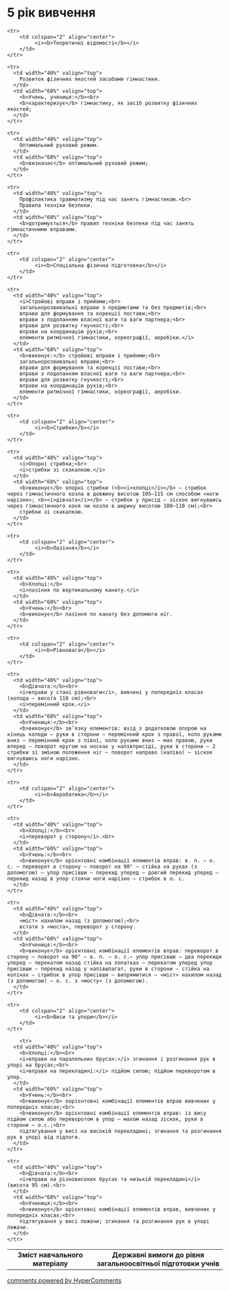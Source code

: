 <div id="hypercomments_widget" class="js-hypercomments-widget invisible"></div>

5 рік вивчення
=============================

<table>
  <body>
    <tr>
      <td width="40%" align="center">
        <b>Зміст навчального матеріалу</b>
      </td>
      <td width="60%" align="center" valign="top">
        <b>Державні вимоги до рівня загальноосвітньої підготовки учнів</b>
      </td>
    </tr>

    <tr>
    	<td colspan="2" align="center">
    		 <i><b>Теоретичні відомості</b></i>
    	</td>
    </tr>

    <tr>
      <td width="40%" valign="top">
        Розвиток фізичних якостей засобами гімнастики. 
      </td>
      <td width="60%" valign="top">
        <b>Учень, учениця:</b><br>
        <b>характеризує</b> гімнастику, як засіб розвитку фізичних якостей;
      </td>
    </tr>

    <tr>
      <td width="40%" valign="top">
       	Оптимальний руховий режим.
      </td>
      <td width="60%" valign="top">
        <b>визначає</b> оптимальний руховий режим;
      </td>
    </tr>

    <tr>
      <td width="40%" valign="top">
       	Профілактика травматизму під час занять гімнастикою.<br>
        Правила техніки безпеки.
      </td>
      <td width="60%" valign="top">
        <b>дотримується</b> правил техніки безпеки під час занять гімнастичними вправами.
      </td>
    </tr>

    <tr>
    	<td colspan="2" align="center">
    		 <i><b>Спеціальна фізична підготовка</b></i>
    	</td>
    </tr>

    <tr>
      <td width="40%" valign="top">
       	<i>Стройові вправи і прийоми;<br>
        загальнорозвивальні вправи з предметами та без предметів;<br>
        вправи для формування та корекції постави;<br>
        вправи з подоланням власної ваги та ваги партнера;<br>
        вправи для розвитку гнучкості;<br>
        вправи на координацію рухів;<br>
        елементи ритмічної гімнастики, хореографії, аеробіки.</i>
      </td>
      <td width="60%" valign="top">
       	<b>виконує:</b> стройові вправи і прийоми;<br>
        загальнорозвивальні вправи;<br>
        вправи для формування та корекції постави;<br>
        вправи з подоланням власної ваги та ваги партнера;<br>
        вправи для розвитку гнучкості;<br>
        вправи на координацію рухів;<br>
        елементи ритмічної гімнастики, хореографії, аеробіки.
      </td>
    </tr>

    <tr>
    	<td colspan="2" align="center">
    		 <i><b>Стрибки</b></i>
    	</td>
    </tr>

    <tr>
      <td width="40%" valign="top">
       	<i>Опорні стрибки;<br>
       	<i>стрибки зі скакалкою.</i>
      </td>
      <td width="60%" valign="top">
        <b>виконує</b> опорні стрибки (<b><i>хлопці</i></b> – стрибок через гімнастичного козла в довжину висотою 105–115 см способом «ноги нарізно»; <b><i>дівчата</i></b> – стрибок у присід – зіскок вигнувшись через гімнастичного коня чи козла в ширину висотою 100–110 см);<br>
        стрибки зі скакалкою.
      </td>
    </tr>

    <tr>
    	<td colspan="2" align="center">
    		 <i><b>Лазіння</b></i>
    	</td>
    </tr>

    <tr>
      <td width="40%" valign="top">
      	<b>Хлопці:</b>
       	<i>лазіння по вертикальному канату.</i>
      </td>
      <td width="60%" valign="top">
      	<b>Учень:</b><br>
        <b>виконує</b> лазіння по канату без допомоги ніг.
      </td>
    </tr>

    <tr>
    	<td colspan="2" align="center">
    		 <i><b>Рівновага</b></i>
    	</td>
    </tr>

    <tr>
      <td width="40%" valign="top">
      	<b>Дівчата:</b><br>
       	<i>вправи у стані рівноваги</i>, вивчені у попередніх класах (колода – висота 110 см);<br>
       	<i>перемінний крок.</i>
      </td>
      <td width="60%" valign="top">
      	<b>Учениця:</b><br>
        <b>виконує</b> зв’язку елементів: вхід з додатковою опорою на кінець колоди – руки в сторони – перемінний крок з правої, коло руками вниз – перемінний крок з лівої, коло руками вниз – мах правою, руки вперед – поворот кругом на носках у напівприсіді, руки в сторони – 2 стрибки зі зміною положення ніг – поворот направо (наліво) – зіскок вигнувшись ноги нарізно.
      </td>
    </tr>

    <tr>
    	<td colspan="2" align="center">
    		 <i><b>Акробатика</b></i>
    	</td>
    </tr>

    <tr>
      <td width="40%" valign="top">
      	<b>Хлопці:</b><br>
       	<i>переворот у сторону</i>.<br>
      </td>
      <td width="60%" valign="top">
      	<b>Учень:</b><br>
        <b>виконує</b> орієнтовні комбінації елементів вправ: в. п. – о. с. – переворот в сторону – поворот на 90° – стійка на руках (з допомогою) – упор присівши – перекид уперед – довгий перекид уперед – перекид назад в упор стоячи ноги нарізно – стрибок в о. с.
      </td>
    </tr>

    <tr>
      <td width="40%" valign="top">
      	<b>Дівчата:</b><br>
       	«міст» нахилом назад (з допомогою);<br>
        встати з «моста», переворот у сторону.
      </td>
      <td width="60%" valign="top">
      	<b>Учениця:</b><br>
        <b>виконує</b> орієнтовні комбінації елементів вправ: переворот в сторону – поворот на 90° – в. п. – о. с.– упор присівши – два перекиди уперед – перекатом назад стійка на лопатках – перекатом уперед упор присівши – перекид назад у напівшпагат, руки в сторони – стійка на колінах – стрибок в упор присівши – випрямитися – «міст» нахилом назад (з допомогою) – о. с. з «мосту» (з допомогою).
      </td>
    </tr>

    <tr>
    	<td colspan="2" align="center">
    		 <i><b>Виси та упори</b></i>
    	</td>
    </tr>

        <tr>
      <td width="40%" valign="top">
      	<b>Хлопці:</b><br>
       	<i>вправи на паралельних брусах:</i> згинання і розгинання рук в упорі на брусах;<br>
       	<i>вправи на перекладині:</i> підйом силою; підйом переворотом в упор.
      </td>
      <td width="60%" valign="top">
      	<b>Учень:</b><br>
        <b>виконує</b> оорієнтовні комбінації елементів вправ вивчених у попередніх класах;<br>
        <b>виконує</b> орієнтовні комбінації елементів вправ: із вису підйом силою або переворотом в упор – махом назад зіскок, руки в сторони – о.с.;<br>
        підтягування у висі на високій перекладині; згинання та розгинання рук в упорі від підлоги.
      </td>
    </tr>

    <tr>
      <td width="40%" valign="top">
      	<b>Дівчата:</b><br>
       	<i>вправи на різновисоких брусах та низькій перекладині</i> (висота 95 см).<br>
      </td>
      <td width="60%" valign="top">
      	<b>Учениця:</b><br>
        <b>виконує</b> орієнтовні комбінації елементів вправ, вивчених у попередніх класах;<br>
        підтягування у висі лежачи; згинання та розгинання рук в упорі лежачи.
      </td>
    </tr>
  </body>
</table>

<div class="js-hypercomments-container">
    <a href="http://hypercomments.com" class="hc-link" title="comments widget">comments powered by HyperComments</a>
</div>